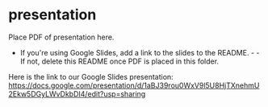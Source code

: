 # presentation

Place PDF of presentation here. 

- If you're using Google Slides, add a link to the slides to the README. - - If not, delete this README once PDF is placed in this folder.

Here is the link to our Google Slides presentation:
https://docs.google.com/presentation/d/1aBJ39rou0WxV9l5U8HjTXnehmU2Ekw5DGyLWvDkbDI4/edit?usp=sharing
